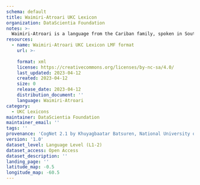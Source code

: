 ```yaml
---
schema: default
title: Waimiri-Atroari UKC Lexicon
organization: DataScientia Foundation
notes: >-
  Waimiri-Atroari is a language from the Cariban family, spoken in South America. The UKC Lexicon of Waimiri-Atroari is represented as a lexico-semantic network. It consists of words, word senses, synsets, as well as sense-level and synset-level relationships.
resources:
  - name: Waimiri-Atroari UKC Lexicon LMF format
    url: >-
      
    format: xml
    license: https://creativecommons.org/licenses/by-nc-sa/4.0/
    last_updated: 2023-04-12
    created: 2023-04-12
    size: 0
    release_date: 2023-04-12
    distribution_document: ''
    language: Waimiri-Atroari
category:
  - UKC Lexicons
maintainer: DataScientia Foundation
maintainer_email: ''
tags: ''
provenance: 'CogNet 2.1 by Khuyagbaatar Batsuren, National University of Mongolia (http://cognet.ukc.disi.unitn.it); Native Languages of the Americas 2021.11. by Laura Redish and Orrin Lewis (http://www.native-languages.org); Princeton WordNet 2.1 by Princeton University (https://wordnet.princeton.edu)'
version: '1.0'
dataset_level: Language Level (L1-2)
dataset_access: Open Access
dataset_description: ''
landing_page: ''
latitude_map: -0.5
longitude_map: -60.5
---
```

